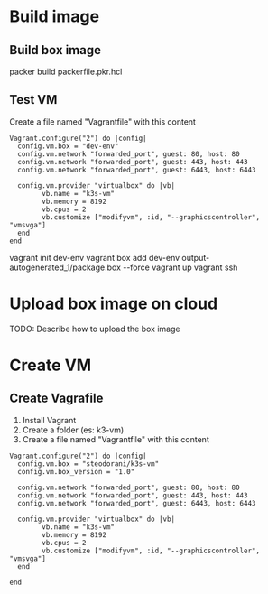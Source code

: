 # Build image

## Build box image
packer  build packerfile.pkr.hcl

## Test VM
Create a file named "Vagrantfile" with this content 

```
Vagrant.configure("2") do |config|
  config.vm.box = "dev-env"
  config.vm.network "forwarded_port", guest: 80, host: 80
  config.vm.network "forwarded_port", guest: 443, host: 443
  config.vm.network "forwarded_port", guest: 6443, host: 6443

  config.vm.provider "virtualbox" do |vb|
        vb.name = "k3s-vm"
        vb.memory = 8192
        vb.cpus = 2
        vb.customize ["modifyvm", :id, "--graphicscontroller", "vmsvga"]
  end
end
```

vagrant init dev-env
vagrant box add dev-env output-autogenerated_1/package.box --force
vagrant up
vagrant ssh

# Upload box image on cloud

TODO: Describe how to upload the box image


# Create VM

## Create Vagrafile

1. Install Vagrant
2. Create a folder (es: k3-vm)
3. Create a file named "Vagrantfile" with this content

```
Vagrant.configure("2") do |config|
  config.vm.box = "steodorani/k3s-vm"
  config.vm.box_version = "1.0"

  config.vm.network "forwarded_port", guest: 80, host: 80
  config.vm.network "forwarded_port", guest: 443, host: 443
  config.vm.network "forwarded_port", guest: 6443, host: 6443

  config.vm.provider "virtualbox" do |vb|
        vb.name = "k3s-vm"
        vb.memory = 8192
        vb.cpus = 2
        vb.customize ["modifyvm", :id, "--graphicscontroller", "vmsvga"]
  end

end
```

